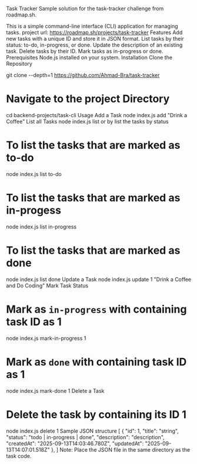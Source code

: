 Task Tracker
Sample solution for the task-tracker challenge from roadmap.sh.

This is a simple command-line interface (CLI) application for managing tasks.
project url: https://roadmap.sh/projects/task-tracker
Features
Add new tasks with a unique ID and store it in JSON format.
List tasks by their status: to-do, in-progress, or done.
Update the description of an existing task.
Delete tasks by their ID.
Mark tasks as in-progress or done.
Prerequisites
Node.js installed on your system.
Installation
Clone the Repository

git clone --depth=1 https://github.com/Ahmad-Bra/task-tracker

# Navigate to the project Directory
cd backend-projects/task-cli
Usage
Add a Task
node index.js add "Drink a Coffee"
List all Tasks
node index.js list
or by list the tasks by status
# To list the tasks that are marked as to-do
node index.js list to-do

# To list the tasks that are marked as in-progess
node index.js list in-progress

# To list the tasks that are marked as done
node index.js list done
Update a Task
node index.js update 1 "Drink a Coffee and Do Coding"
Mark Task Status
# Mark as `in-progress` with containing task ID as 1
node index.js mark-in-progress 1

# Mark as `done` with containing task ID as 1
node index.js mark-done 1
Delete a Task
# Delete the task by containing its ID 1
node index.js delete 1
Sample JSON structure
[
{
    "id": 1,
    "title": "string",
    "status": "todo | in-progress | done",
    "description": "description",
    "createdAt": "2025-09-13T14:03:46.780Z",
    "updatedAt": "2025-09-13T14:07:01.518Z"
  },
]
Note: Place the JSON file in the same directory as the task code.

 
